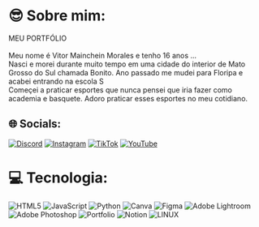 # 😎 Sobre mim:
MEU PORTFÓLIO<br><br>Meu nome é Vitor Mainchein Morales e tenho 16 anos ...<br>Nasci e morei durante muito tempo em uma cidade do interior de Mato Grosso do Sul chamada Bonito.
Ano passado me mudei para Floripa e acabei entrando na escola S<br>Começei a praticar esportes que nunca pensei que iria fazer como academia e basquete. Adoro praticar esses esportes no meu cotidiano.


## 🌐 Socials:
[![Discord](https://img.shields.io/badge/Discord-%237289DA.svg?logo=discord&logoColor=white)](https://discord.gg/Benio#2048) [![Instagram](https://img.shields.io/badge/Instagram-%23E4405F.svg?logo=Instagram&logoColor=white)]([https://instagram.com/https://www.instagram.com/invites/contact/?i=16hpfytipb09t&utm_content=m0rx27d](https://www.instagram.com/vitorm_mainchein?igsh=MWg1M2h0NXY1c2ZheQ==)) 
[![TikTok](https://img.shields.io/badge/TikTok-%23000000.svg?logo=TikTok&logoColor=white)](https://tiktok.com/@tiktok.com/@vitormainchein)
[![YouTube](https://img.shields.io/badge/YouTube-%23FF0000.svg?logo=YouTube&logoColor=white)](https://youtube.com/@https://www.youtube.com/@bnxxdd6220) 

# 💻 Tecnologia:
![HTML5](https://img.shields.io/badge/html5-%23E34F26.svg?style=for-the-badge&logo=html5&logoColor=white) ![JavaScript](https://img.shields.io/badge/javascript-%23323330.svg?style=for-the-badge&logo=javascript&logoColor=%23F7DF1E) ![Python](https://img.shields.io/badge/python-3670A0?style=for-the-badge&logo=python&logoColor=ffdd54) ![Canva](https://img.shields.io/badge/Canva-%2300C4CC.svg?style=for-the-badge&logo=Canva&logoColor=white) 	![Figma](https://img.shields.io/badge/figma-%23F24E1E.svg?style=for-the-badge&logo=figma&logoColor=white) ![Adobe Lightroom](https://img.shields.io/badge/Adobe%20Lightroom-31A8FF.svg?style=for-the-badge&logo=Adobe%20Lightroom&logoColor=white) ![Adobe Photoshop](https://img.shields.io/badge/adobephotoshop-%2331A8FF.svg?style=for-the-badge&logo=adobephotoshop&logoColor=white) ![Portfolio](https://img.shields.io/badge/Portfolio-%23000000.svg?style=for-the-badge&logo=firefox&logoColor=#FF7139) ![Notion](https://img.shields.io/badge/Notion-%23000000.svg?style=for-the-badge&logo=notion&logoColor=white) ![LINUX](https://img.shields.io/badge/Linux-FCC624?style=for-the-badge&logo=linux&logoColor=black)
